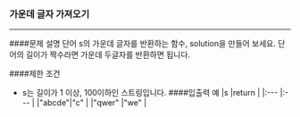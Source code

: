 ### 가운데 글자 가져오기
***
####문제 설명
단어 s의 가운데 글자를 반환하는 함수, solution을 만들어 보세요. 단어의 길이가 짝수라면 가운데 두글자를 반환하면 됩니다.

####제한 조건
- s는 길이가 1 이상, 100이하인 스트링입니다.
####입출력 예
|s      |return |
|:---   |:---   |
|"abcde"|"c"    |
|"qwer"	|"we"   |
